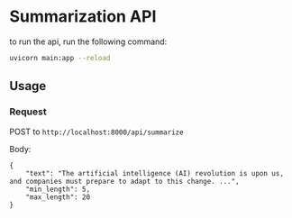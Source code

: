 # Summarization API

to run the api, run the following command:

```bash
uvicorn main:app --reload
```

## Usage

### Request

POST to `http://localhost:8000/api/summarize`

Body:

```
{
    "text": "The artificial intelligence (AI) revolution is upon us, and companies must prepare to adapt to this change. ...",
    "min_length": 5,
    "max_length": 20
}

```
